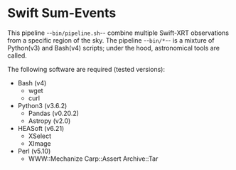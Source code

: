 # Swift Sum-Events

This pipeline --`bin/pipeline.sh`-- combine multiple Swift-XRT observations
from a specific region of the sky. The pipeline --`bin/*`-- is a mixture of
Python(v3) and Bash(v4) scripts; under the hood, astronomical tools are called.

The following software are required (tested versions):

* Bash (v4)
  * wget
  * curl
* Python3 (v3.6.2)
  * Pandas (v0.20.2)
  * Astropy (v2.0)
* HEASoft (v6.21)
  * XSelect
  * XImage
* Perl (v5.10)
  * WWW::Mechanize
    Carp::Assert
    Archive::Tar
